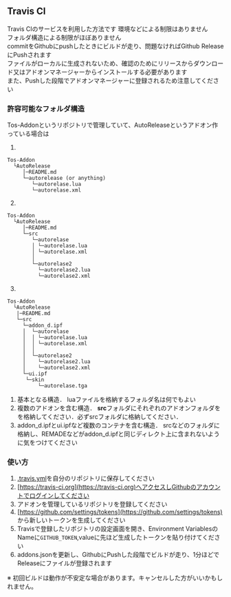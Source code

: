 ## Travis CI
Travis CIのサービスを利用した方法です
環境などによる制限はありません  
フォルダ構造による制限がほぼありません  
commitをGithubにpushしたときにビルドが走り、問題なければGithub ReleaseにPushされます  
ファイルがローカルに生成されないため、確認のためにリリースからダウンロード又はアドオンマネージャーからインストールする必要があります  
また、Pushした段階でアドオンマネージャーに登録されるため注意してください  


### 許容可能なフォルダ構造
Tos-Addonというリポジトリで管理していて、AutoReleaseというアドオン作っている場合は  

1.
```
Tos-Addon
  └AutoRelease
     │─README.md
     └─autorelease (or anything)
        └─autorelase.lua
        └─autorelase.xml
```

2.
```
Tos-Addon
  └AutoRelease
     │─README.md
     └─src
        └─autorelase
        │ └─autorelase.lua
        │ └─autorelase.xml
        │
        └─autorelase2
          └─autorelase2.lua
          └─autorelase2.xml
```

3.
```
Tos-Addon
  └AutoRelease
   |─README.md
   └─src 
     └─addon_d.ipf
     │  └─autorelase
     │  │ └─autorelase.lua
     │  │ └─autorelase.xml
     │  │
     │  └─autorelase2
     │    └─autorelase2.lua
     │    └─autorelase2.xml
     └─ui.ipf
      └─skin
          └─autorelase.tga
```
1. 基本となる構造． luaファイルを格納するフォルダ名は何でもよい
2. 複数のアドオンを含む構造． **src**フォルダにそれぞれのアドオンフォルダをを格納してください．必ずsrcフォルダに格納してください．
3. addon_d.ipfとui.ipfなど複数のコンテナを含む構造． srcなどのフォルダに格納し、REMADEなどがaddon_d.ipfと同じディレクト上に含まれないように気をつけてください

### 使い方
1. [.travis.yml](travis/.travis.yml)を自分のリポジトリに保存してください
1. [https://travis-ci.org](https://travis-ci.org)へアクセスしGithubのアカウントでログインしてください
1. アドオンを管理しているリポジトリを登録してください
1. [https://github.com/settings/tokens](https://github.com/settings/tokens) から新しいトークンを生成してください
1. Travisで登録したリポジトリの設定画面を開き、Environment VariablesのNameに`GITHUB_TOKEN`,valueに先ほど生成したトークンを貼り付けてください
1. addons.jsonを更新し、GithubにPushした段階でビルドが走り、1分ほどでReleaseにファイルが登録されます

※ 初回ビルドは動作が不安定な場合があります。キャンセルした方がいいかもしれません。
